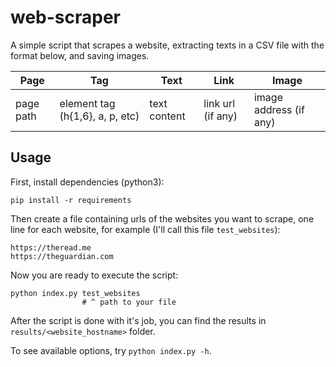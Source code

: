 web-scraper
===========

A simple script that scrapes a website, extracting texts in a CSV file with the format below, and saving images.

| Page      | Tag                             | Text         | Link              | Image                  |
|-----------|---------------------------------|--------------|-------------------|------------------------|
| page path | element tag (h{1,6}, a, p, etc) | text content | link url (if any) | image address (if any) |

## Usage
First, install dependencies (python3):

```
pip install -r requirements
```

Then create a file containing urls of the websites you want to scrape, one line for each website, for example (I'll call this file `test_websites`):

```
https://theread.me
https://theguardian.com
```

Now you are ready to execute the script:

```
python index.py test_websites
                # ^ path to your file
```

After the script is done with it's job, you can find the results in `results/<website_hostname>` folder.

To see available options, try `python index.py -h`.
